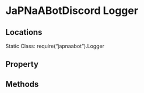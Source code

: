 # JaPNaABotDiscord Logger
## Locations
Static Class: require(“japnaabot”).Logger

## Property
## Methods